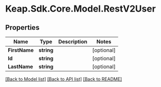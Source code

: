 # Keap.Sdk.Core.Model.RestV2User

## Properties

Name | Type | Description | Notes
------------ | ------------- | ------------- | -------------
**FirstName** | **string** |  | [optional] 
**Id** | **string** |  | [optional] 
**LastName** | **string** |  | [optional] 

[[Back to Model list]](../README.md#documentation-for-models) [[Back to API list]](../README.md#documentation-for-api-endpoints) [[Back to README]](../README.md)

